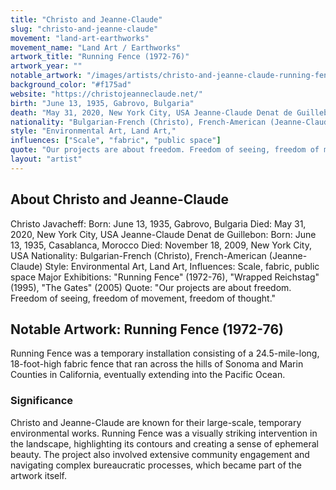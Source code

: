 ```yaml
---
title: "Christo and Jeanne-Claude"
slug: "christo-and-jeanne-claude"
movement: "land-art-earthworks"
movement_name: "Land Art / Earthworks"
artwork_title: "Running Fence (1972-76)"
artwork_year: ""
notable_artwork: "/images/artists/christo-and-jeanne-claude-running-fence.webp"
background_color: "#f175ad"
website: "https://christojeanneclaude.net/"
birth: "June 13, 1935, Gabrovo, Bulgaria"
death: "May 31, 2020, New York City, USA Jeanne-Claude Denat de Guillebon: Born: June 13, 1935, Casablanca, Morocco Died: November 18, 2009, New York City, USA"
nationality: "Bulgarian-French (Christo), French-American (Jeanne-Claude)"
style: "Environmental Art, Land Art,"
influences: ["Scale", "fabric", "public space"]
quote: "Our projects are about freedom. Freedom of seeing, freedom of movement, freedom of thought."
layout: "artist"
---
```


## About Christo and Jeanne-Claude

Christo Javacheff: Born: June 13, 1935, Gabrovo, Bulgaria Died: May 31, 2020, New York City, USA Jeanne-Claude Denat de Guillebon: Born: June 13, 1935, Casablanca, Morocco Died: November 18, 2009, New York City, USA Nationality: Bulgarian-French (Christo), French-American (Jeanne-Claude) Style: Environmental Art, Land Art, Influences: Scale, fabric, public space Major Exhibitions: "Running Fence" (1972-76), "Wrapped Reichstag" (1995), "The Gates" (2005) Quote: "Our projects are about freedom. Freedom of seeing, freedom of movement, freedom of thought."

## Notable Artwork: Running Fence (1972-76)

Running Fence was a temporary installation consisting of a 24.5-mile-long, 18-foot-high fabric fence that ran across the hills of Sonoma and Marin Counties in California, eventually extending into the Pacific Ocean.

### Significance

Christo and Jeanne-Claude are known for their large-scale, temporary environmental works. Running Fence was a visually striking intervention in the landscape, highlighting its contours and creating a sense of ephemeral beauty. The project also involved extensive community engagement and navigating complex bureaucratic processes, which became part of the artwork itself.
